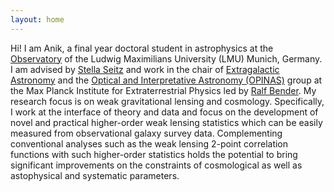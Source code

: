 ```yaml
---
layout: home
---
```


Hi! I am Anik, a final year doctoral student in astrophysics at the [Observatory](https://www.usm.uni-muenchen.de/) of the Ludwig Maximilians University (LMU) Munich, Germany. 
I am advised by [Stella Seitz](https://www.usm.lmu.de/people/stella/stella.html) and work in the chair of [Extragalactic Astronomy](https://www.exgal.physik.uni-muenchen.de/index.html) and the [Optical and Interpretative Astronomy (OPINAS)](https://www.mpe.mpg.de/opinas-en) group at the Max Planck Institute for Extraterrestrial Physics led by [Ralf Bender](https://www.mpe.mpg.de/~bender/). My research focus is on weak gravitational lensing and cosmology. 
Specifically, I work at the interface of theory and data and focus on the development of novel and practical higher-order weak lensing statistics which can be easily measured from observational galaxy survey data. Complementing conventional analyses such as the weak lensing 2-point correlation functions with such higher-order statistics holds the potential to bring significant improvements on the constraints of cosmological as well as astophysical and systematic parameters.  
